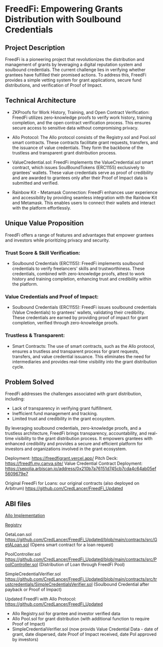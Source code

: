 # FreedFi: Empowering Grants Distribution with Soulbound Credentials

## Project Description
FreedFi is a pioneering project that revolutionizes the distribution and management of grants by leveraging a digital reputation system and soulbound credentials. The current challenge lies in verifying whether grantees have fulfilled their promised actions. To address this, FreedFi provides a simple vetting system for grant applications, secure fund distributions, and verification of Proof of Impact.

## Technical Architecture
- ZKProofs for Work History, Training, and Open Contract Verification: FreedFi utilizes zero-knowledge proofs to verify work history, training completion, and the open contract verification process. This ensures secure access to sensitive data without compromising privacy.

- Allo Protocol: The Allo protocol consists of the Registry.sol and Pool.sol smart contracts. These contracts facilitate grant requests, transfers, and the issuance of value credentials. They form the backbone of the trustless and transparent grant distribution process.

- ValueCredential.sol: FreedFi implements the ValueCredential.sol smart contract, which issues SoulBoundTokens (ERC1155) exclusively to grantees' wallets. These value credentials serve as proof of credibility and are awarded to grantees only after their Proof of Impact data is submitted and verified.

- Rainbow Kit - Metamask Connection: FreedFi enhances user experience and accessibility by providing seamless integration with the Rainbow Kit and Metamask. This enables users to connect their wallets and interact with the platform effortlessly.

## Unique Value Proposition
FreedFi offers a range of features and advantages that empower grantees and investors while prioritizing privacy and security.

### Trust Score & Skill Verification:
- Soulbound Credentials (ERC1155): FreedFi implements soulbound credentials to verify freelancers' skills and trustworthiness. These credentials, combined with zero-knowledge proofs, attest to work history and training completion, enhancing trust and credibility within the platform.

### Value Credentials and Proof of Impact:
- Soulbound Credentials (ERC1155): FreedFi issues soulbound credentials (Value Credentials) to grantees' wallets, validating their credibility. These credentials are earned by providing proof of impact for grant completion, verified through zero-knowledge proofs.

### Trustless & Transparent:
- Smart Contracts: The use of smart contracts, such as the Allo protocol, ensures a trustless and transparent process for grant requests, transfers, and value credential issuance. This eliminates the need for intermediaries and provides real-time visibility into the grant distribution cycle.

## Problem Solved
FreedFi addresses the challenges associated with grant distribution, including:
- Lack of transparency in verifying grant fulfillment.
- Inefficient fund management and tracking.
- Limited trust and credibility in the grant ecosystem.

By leveraging soulbound credentials, zero-knowledge proofs, and a trustless architecture, FreedFi brings transparency, accountability, and real-time visibility to the grant distribution process. It empowers grantees with enhanced credibility and provides a secure and efficient platform for investors and organizations involved in the grant ecosystem.

Deployment: https://freedfigrant.vercel.app/
Pitch Deck: https://freedfi.my.canva.site/
Value Credential Contract Deployment: https://sepolia.arbiscan.io/address/0x210b7a76151d745cb7cda4c64ab05ef5609679e7

Original FreedFi for Loans: our original contracts (also deployed on Arbitrum) https://github.com/CredLancer/FreedFi_Updated

## ABI files

[Allo Implementation](https://github.com/CredLancer/FreedFi_Grants/blob/main/frontend/abi/AlloImplementation.json)

[Registry](https://github.com/CredLancer/FreedFi_Grants/blob/main/frontend/abi/Registry.json)


GetaLoan.sol https://github.com/CredLancer/FreedFi_Updated/blob/main/contracts/src/GetALoan.sol (Opens smart contract for a loan request)

PoolController.sol https://github.com/CredLancer/FreedFi_Updated/blob/main/contracts/src/PoolController.sol (Distribution of Loan through FreedFi Pool)

SimpleCredentialVerifier.sol https://github.com/CredLancer/FreedFi_Updated/blob/main/contracts/src/trustcredentials/SimpleCredentialsVerifier.sol (Soulbound Credential after payback or Proof of Impact)

Updated FreedFi with Allo Protocol: https://github.com/CredLancer/FreedFi_Updated
- Allo Registry.sol for grantee and investor verified data
- Allo Pool.sol for grant distribution (with additional function to require Proof of Impact)
- SimpleCredentialVerifier.sol (now provids Value Credential Data - date of grant, date dispersed, date Proof of Impact received, date PoI approved by investors)


